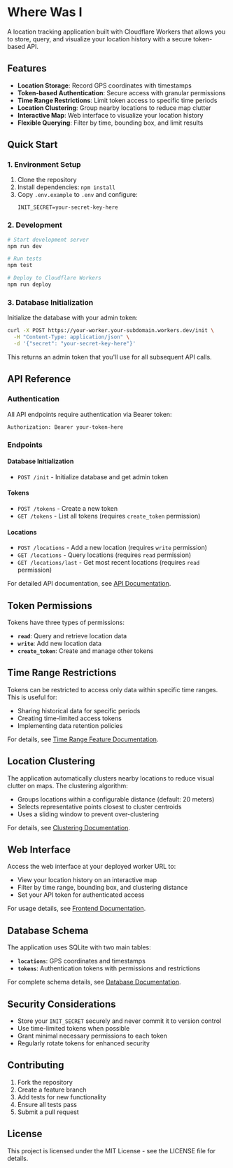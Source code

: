 # Where Was I

A location tracking application built with Cloudflare Workers that allows you to store, query, and visualize your location history with a secure token-based API.

## Features

- **Location Storage**: Record GPS coordinates with timestamps
- **Token-based Authentication**: Secure access with granular permissions
- **Time Range Restrictions**: Limit token access to specific time periods
- **Location Clustering**: Group nearby locations to reduce map clutter
- **Interactive Map**: Web interface to visualize your location history
- **Flexible Querying**: Filter by time, bounding box, and limit results

## Quick Start

### 1. Environment Setup

1. Clone the repository
2. Install dependencies: `npm install`
3. Copy `.env.example` to `.env` and configure:
   ```
   INIT_SECRET=your-secret-key-here
   ```

### 2. Development

```bash
# Start development server
npm run dev

# Run tests
npm test

# Deploy to Cloudflare Workers
npm run deploy
```

### 3. Database Initialization

Initialize the database with your admin token:

```bash
curl -X POST https://your-worker.your-subdomain.workers.dev/init \
  -H "Content-Type: application/json" \
  -d '{"secret": "your-secret-key-here"}'
```

This returns an admin token that you'll use for all subsequent API calls.

## API Reference

### Authentication

All API endpoints require authentication via Bearer token:

```
Authorization: Bearer your-token-here
```

### Endpoints

#### Database Initialization
- `POST /init` - Initialize database and get admin token

#### Tokens
- `POST /tokens` - Create a new token
- `GET /tokens` - List all tokens (requires `create_token` permission)

#### Locations
- `POST /locations` - Add a new location (requires `write` permission)
- `GET /locations` - Query locations (requires `read` permission)
- `GET /locations/last` - Get most recent locations (requires `read` permission)

For detailed API documentation, see [API Documentation](docs/api.md).

## Token Permissions

Tokens have three types of permissions:

- **`read`**: Query and retrieve location data
- **`write`**: Add new location data
- **`create_token`**: Create and manage other tokens

## Time Range Restrictions

Tokens can be restricted to access only data within specific time ranges. This is useful for:

- Sharing historical data for specific periods
- Creating time-limited access tokens
- Implementing data retention policies

For details, see [Time Range Feature Documentation](docs/time-range-feature.md).

## Location Clustering

The application automatically clusters nearby locations to reduce visual clutter on maps. The clustering algorithm:

- Groups locations within a configurable distance (default: 20 meters)
- Selects representative points closest to cluster centroids
- Uses a sliding window to prevent over-clustering

For details, see [Clustering Documentation](docs/clustering.md).

## Web Interface

Access the web interface at your deployed worker URL to:

- View your location history on an interactive map
- Filter by time range, bounding box, and clustering distance
- Set your API token for authenticated access

For usage details, see [Frontend Documentation](docs/frontend.md).

## Database Schema

The application uses SQLite with two main tables:

- **`locations`**: GPS coordinates and timestamps
- **`tokens`**: Authentication tokens with permissions and restrictions

For complete schema details, see [Database Documentation](docs/database.md).

## Security Considerations

- Store your `INIT_SECRET` securely and never commit it to version control
- Use time-limited tokens when possible
- Grant minimal necessary permissions to each token
- Regularly rotate tokens for enhanced security

## Contributing

1. Fork the repository
2. Create a feature branch
3. Add tests for new functionality
4. Ensure all tests pass
5. Submit a pull request

## License

This project is licensed under the MIT License - see the LICENSE file for details.